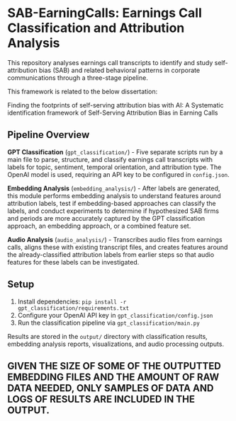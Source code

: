 # SAB-EarningCalls: Earnings Call Classification and Attribution Analysis

This repository analyses earnings call transcripts to identify and study self-attribution bias (SAB) and related behavioral patterns in corporate communications through a three-stage pipeline.

This framework is related to the below dissertation:

Finding the footprints of self-serving attribution bias with AI: A Systematic identification framework of Self-Serving Attribution Bias in Earning Calls

## Pipeline Overview

**GPT Classification** (`gpt_classification/`) - Five separate scripts run by a main file to parse, structure, and classify earnings call transcripts with labels for topic, sentiment, temporal orientation, and attribution type. The OpenAI model is used, requiring an API key to be configured in `config.json`.

**Embedding Analysis** (`embedding_analysis/`) - After labels are generated, this module performs embedding analysis to understand features around attribution labels, test if embedding-based approaches can classify the labels, and conduct experiments to determine if hypothesized SAB firms and periods are more accurately captured by the GPT classification approach, an embedding approach, or a combined feature set.

**Audio Analysis** (`audio_analysis/`) - Transcribes audio files from earnings calls, aligns these with existing transcript files, and creates features around the already-classified attribution labels from earlier steps so that audio features for these labels can be investigated.

## Setup

1. Install dependencies: `pip install -r gpt_classification/requirements.txt`
2. Configure your OpenAI API key in `gpt_classification/config.json`
3. Run the classification pipeline via `gpt_classification/main.py`

Results are stored in the `output/` directory with classification results, embedding analysis reports, visualizations, and audio processing outputs.


## GIVEN THE SIZE OF SOME OF THE OUTPUTTED EMBEDDING FILES AND THE AMOUNT OF RAW DATA NEEDED, ONLY SAMPLES OF DATA AND LOGS OF RESULTS ARE INCLUDED IN THE OUTPUT.

